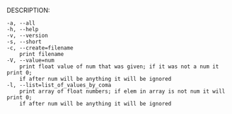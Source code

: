 DESCRIPTION:

	-a, --all 
	-h, --help
	-v, --version
	-s, --short
	-c, --create=filename
		print filename
	-V, --value=num
		print float value of num that was given; if it was not a num it print 0; 
		if after num will be anything it will be ignored
	-l, --list=list_of_values_by_coma
		print array of float numbers; if elem in array is not num it will print 0; 
		if after num will be anything it will be ignored
